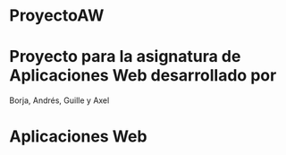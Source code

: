 # ProyectoAW 
# Proyecto para la asignatura de Aplicaciones Web desarrollado por 
Borja, Andrés, Guille y Axel
# Aplicaciones Web
